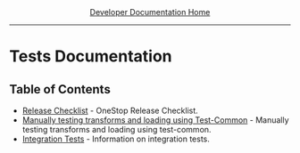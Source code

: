 <div align="center"><a href="/onestop/developer">Developer Documentation Home</a></div>
<hr>

# Tests Documentation

## Table of Contents
* [Release Checklist](onestop-release-checklist) - OneStop Release Checklist.
* [Manually testing transforms and loading using Test-Common](manual-load) - Manually testing transforms and loading using test-common.
* [Integration Tests](integration-tests) - Information on integration tests.